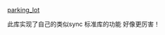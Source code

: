 
[parking_lot](https://github.com/Amanieu/parking_lot/tree/master/src)

此库实现了自己的类似sync 标准库的功能 好像更厉害！